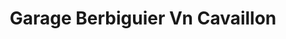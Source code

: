 ---
title: "Garage Berbiguier Vn Cavaillon"
url: /cavaillon/garage-berbiguier-vn-cavaillon/
shop: réparation de voitures
---